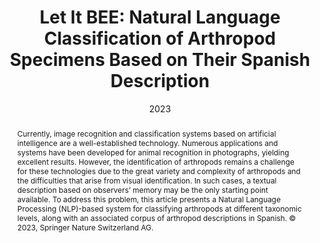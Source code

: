 ---
abstract:   Currently, image recognition and classification systems based on artificial intelligence are a well-established technology. Numerous applications and systems have been developed for animal recognition in photographs, yielding excellent results. However, the identification of arthropods remains a challenge for these technologies due to the great variety and complexity of arthropods and the difficulties that arise from visual identification. In such cases, a textual description based on observers’ memory may be the only starting point available. To address this problem, this article presents a Natural Language Processing (NLP)-based system for classifying arthropods at different taxonomic levels, along with an associated corpus of arthropod descriptions in Spanish. © 2023, Springer Nature Switzerland AG.

authors:
  - admin
  - Martin-Bautista, Maria J.

date: "2023"

doi: "10.1007/978-3-031-42935-4_10"

image:
  caption: ''

title: "Let It BEE: Natural Language Classification of Arthropod Specimens Based on Their Spanish Description"



volume: 14113 LNAI,
pages: 118 – 128,


links:
  - name: Scopus Link
    url: https://www.scopus.com/inward/record.uri?eid=2-s2.0-85172158530&doi=10.1007%2f978-3-031-42935-4_10&partnerID=40&md5=1802b86f46ff65630067e3b6c0983658

affiliations:
  - Research Centre for Information and Communications Technologies (CITIC-UGR), University of Granada, Granada, 18014, Spain
  - Department of Computer Science and Artificial Intelligence, University of Granada, Granada, 18071, Spain

author_keywords:
  - Entomology
  - Natural Language Processing
  - Taxonomy
  - Text classification

type: "Conference paper"

publication_stage: "Final"

source: "Scopus"

---